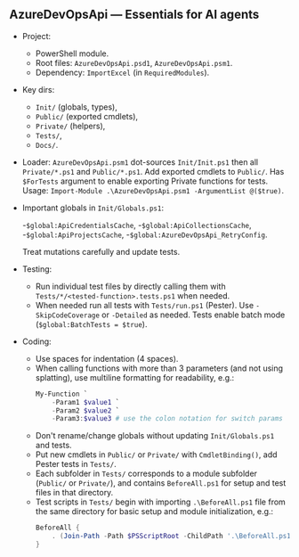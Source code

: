 ## AzureDevOpsApi — Essentials for AI agents

- Project:

    - PowerShell module.
    - Root files: `AzureDevOpsApi.psd1`, `AzureDevOpsApi.psm1`.
    - Dependency: `ImportExcel` (in `RequiredModules`).

- Key dirs:

    - `Init/` (globals, types),
    - `Public/` (exported cmdlets),
    - `Private/` (helpers),
    - `Tests/`,
    - `Docs/`.

- Loader: `AzureDevOpsApi.psm1` dot-sources `Init/Init.ps1` then all `Private/*.ps1` and `Public/*.ps1`.
  Add exported cmdlets to `Public/`. Has `$ForTests` argument to enable exporting Private functions for
  tests. Usage: `Import-Module .\AzureDevOpsApi.psm1 -ArgumentList @($true)`.

- Important globals in `Init/Globals.ps1`:

    -`$global:ApiCredentialsCache`,
    -`$global:ApiCollectionsCache`,
    -`$global:ApiProjectsCache`,
    -`$global:AzureDevOpsApi_RetryConfig`.

    Treat mutations carefully and update tests.

- Testing:

    - Run individual test files by directly calling them with `Tests/*/<tested-function>.tests.ps1`
      when needed.
    - When needed run all tests with `Tests/run.ps1` (Pester). Use `-SkipCodeCoverage` or `-Detailed`
      as needed. Tests enable batch mode (`$global:BatchTests = $true`).

- Coding:

    - Use spaces for indentation (4 spaces).
    - When calling functions with more than 3 parameters (and not using splatting), use multiline
      formatting for readability, e.g.:
      ```powershell
      My-Function `
          -Param1 $value1 `
          -Param2 $value2 `
          -Param3:$value3 # use the colon notation for switch params
      ```
    - Don't rename/change globals without updating `Init/Globals.ps1` and tests.
    - Put new cmdlets in `Public/` or `Private/` with `CmdletBinding()`, add Pester tests in `Tests/`.
    - Each subfolder in `Tests/` corresponds to a module subfolder (`Public/` or `Private/`),
      and contains `BeforeAll.ps1` for setup and test files in that directory.
    - Test scripts in `Tests/` begin with importing `.\BeforeAll.ps1` file from the same directory for
      basic setup and module initialization, e.g.:
        ```powershell
        BeforeAll {
            . (Join-Path -Path $PSScriptRoot -ChildPath '.\BeforeAll.ps1')
        }
        ```
